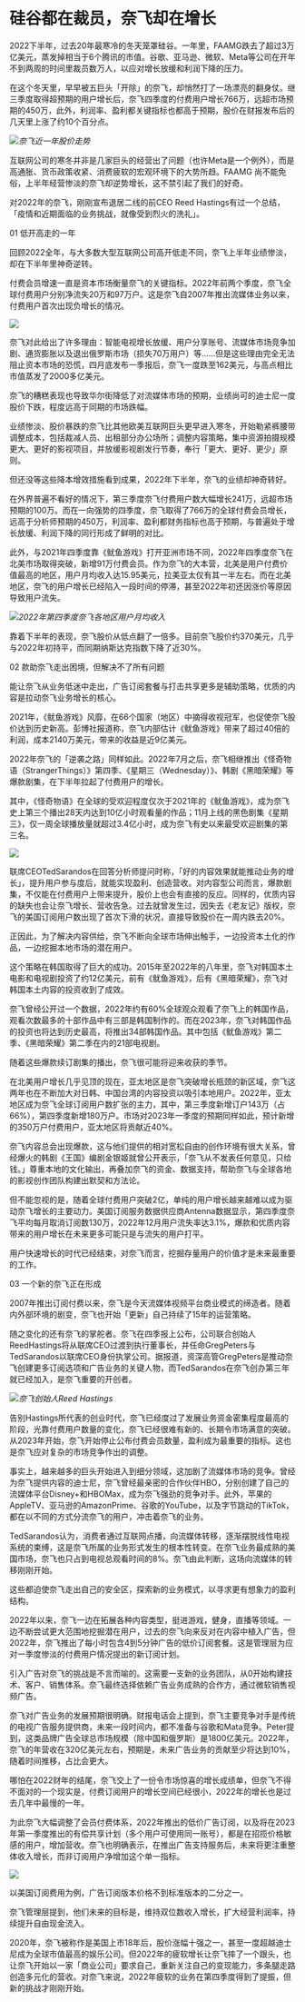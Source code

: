 # 硅谷都在裁员，奈飞却在增长

2022下半年，过去20年最寒冷的冬天笼罩硅谷。一年里，FAAMG跌去了超过3万亿美元，蒸发掉相当于6个腾讯的市值。谷歌、亚马逊、微软、Meta等公司在开年不到两周的时间里裁员数万人，以应对增长放缓和利润下降的压力。

在这个冬天里，早早被五巨头「开除」的奈飞，却悄然打了一场漂亮的翻身仗。继三季度取得超预期的用户增长后，奈飞四季度的付费用户增长766万，远超市场预期的450万，此外，利润率、盈利都关键指标也都高于预期，股价在财报发布后的几天里上涨了约10个百分点。

![](https://inews.gtimg.com/newsapp_bt/0/15630337888/1000)_奈飞近一年股价走势_

互联网公司的寒冬并非是几家巨头的经营出了问题（也许Meta是一个例外），而是高通胀、货币政策收紧、消费疲软的宏观环境下的大势所趋。FAAMG
尚不能免俗，上半年经营惨淡的奈飞却逆势增长，这不禁引起了我们的好奇。

对2022年的奈飞，刚刚宣布退居二线的前CEO Reed Hastings有过一个总结，「疫情和近期面临的业务挑战，就像受到烈火的洗礼」。

01 低开高走的一年

回顾2022全年，与大多数大型互联网公司高开低走不同，奈飞上半年业绩惨淡，却在下半年里神奇逆转。

付费会员增速一直是资本市场衡量奈飞的关键指标。2022年前两个季度，奈飞全球付费用户分别净流失20万和97万户。这是奈飞自2007年推出流媒体业务以来，付费用户首次出现负增长的情况。

![](https://inews.gtimg.com/newsapp_bt/0/15630337889/1000)

奈飞对此给出了许多理由：智能电视增长放缓、用户分享账号、流媒体市场竞争加剧、通货膨胀以及退出俄罗斯市场（损失70万用户）等……但是这些理由完全无法阻止资本市场的恐慌，四月底发布一季报后，奈飞一度跌至162美元，与高点相比市值蒸发了2000多亿美元。

奈飞的糟糕表现也导致华尔街降低了对流媒体市场的预期，业绩尚可的迪士尼一度股价下跌，程度远高于同期的市场跌幅。

业绩惨淡、股价暴跌的奈飞比其他欧美互联网巨头更早进入寒冬，开始勒紧裤腰带调整成本，包括裁减人员、出租部分办公场所；调整内容策略，集中资源拍摄规模更大、更好的影视项目，并放缓影视剧发行节奏，奉行「更大、更好、更少」原则。

但还没等这些降本增效措施看到成果，2022年下半年，奈飞的业绩却神奇转好。

在外界普遍不看好的情况下，第三季度奈飞付费用户数大幅增长241万，远超市场预期的100万。而在一向强势的四季度，奈飞取得了766万的全球付费会员增长，远高于分析师预期的450万，利润率、盈利都财务指标也高于预期，与普遍处于增长放缓、利润下降的同行形成了鲜明的对比。

此外，与2021年四季度靠《鱿鱼游戏》打开亚洲市场不同，2022年四季度奈飞在北美市场取得突破，新增91万付费会员。作为奈飞的大本营，北美是用户付费价值最高的地区，用户月均收入达15.95美元，拉美亚太仅有其一半左右。而在北美地区，奈飞的用户增长已经陷入一段时间的停滞，甚至2022年初还因涨价等原因导致用户流失。

![](https://inews.gtimg.com/newsapp_bt/0/15630337893/1000)_2022年第四季度奈飞各地区用户月均收入_

靠着下半年的表现，奈飞股价从低点翻了一倍多。目前奈飞股价约370美元，几乎与2022年初持平，而同期纳斯达克指数下降了近30%。

02 款助奈飞走出困境，但解决不了所有问题

能让奈飞从业务低迷中走出，广告订阅套餐与打击共享更多是辅助策略，优质的内容是拉动奈飞业务增长的核心。

2021年，《鱿鱼游戏》风靡，在66个国家（地区）中摘得收视冠军，也促使奈飞股价达到历史新高。彭博社报道称，奈飞内部估计《鱿鱼游戏》带来了超过40倍的利润，成本2140万美元，带来的收益是近9亿美元。

2022年奈飞的「逆袭之路」同样如此。2022年7月之后，奈飞相继推出《怪奇物语（StrangerThings）》第四季、《星期三（Wednesday）》、韩剧《黑暗荣耀》等爆款剧集，在下半年拉起了付费用户的增长。

其中，《怪奇物语》在全球的受欢迎程度仅次于2021年的《鱿鱼游戏》，成为奈飞史上第三个播出28天内达到10亿小时观看量的作品；11月上线的黑色剧集《星期三》，仅一周全球播放量就超过3.4亿小时，成为奈飞有史以来最受欢迎剧集的第三名。

![](https://inews.gtimg.com/newsapp_bt/0/15630337896/1000)

联席CEOTedSarandos在回答分析师提问时称，「好的内容效果就能推动业务的增长」，提升用户参与度后，就能实现盈利、创造营收。对内容型公司而言，爆款剧集，不仅能在付费用户上带来提升，股价上也会有直接的反应。同样的，优质内容的缺失也会让奈飞增长、营收告急。过去就曾发生过，因失去《老友记》版权，奈飞的美国订阅用户数出现了首次下滑的状况，直接导致股价在一周内跌去20%。

正因此，为了解决内容供给，奈飞不断向全球市场伸出触手，一边投资本土化的作品，一边挖掘本地市场的潜在用户。

这个策略在韩国取得了巨大的成功。2015年至2022年的八年里，奈飞对韩国本土电影和电视剧投资了约12亿美元，前有《鱿鱼游戏》，后有《黑暗荣耀》，奈飞对韩国本土内容的投资收到了成效。

奈飞曾经公开过一个数据，2022年约有60%全球观众观看了奈飞上的韩国作品，观看次数最多的十部作品中有三部是韩国制作的。而在2023年，奈飞对韩国作品的投资也将达到历史最高，将推出34部韩国作品。其中包括《鱿鱼游戏》第二季、《黑暗荣耀》第二季在内的21部电视剧。

随着这些爆款续订剧集的播出，奈飞很可能将迎来收获的季节。

在北美用户增长几乎见顶的现在，亚太地区是奈飞突破增长瓶颈的新区域，奈飞这两年也在不断加大对日韩、中国台湾的内容投资以吸引本地用户。2022年，亚太地区成为奈飞全球订阅用户数扩张的主力，其中，第三季度新增订户143万（占66%），第四季度新增180万户。市场对2023年一季度的预期同样如此，预计新增的350万户付费用户，亚太地区将贡献近40%。

奈飞内容总会出现爆款，这与他们提供的相对宽松自由的创作环境有很大关系，曾经爆火的韩剧《王国》编剧金银姬就曾公开表示，「奈飞从不发表任何意见，只给钱。」尊重本地的文化输出，再叠加奈飞的资金、数据支持，帮助奈飞与全球各地的影视创作团队构建出默契和方法论。

但不能忽视的是，随着全球付费用户突破2亿，单纯的用户增长越来越难以成为驱动奈飞增长的主要动力。美国订阅服务数据供应商Antenna数据显示，第四季度奈飞平均每月取消订阅数130万，2022年12月用户流失率达3.1%，爆款和优质内容带来的用户增长在未来更多可能只是与流失的用户打平。

用户快速增长的时代已经结束，对奈飞而言，挖掘存量用户的价值才是未来最重要的工作。

03 一个新的奈飞正在形成

2007年推出订阅付费以来，奈飞是今天流媒体视频平台商业模式的缔造者。随着内外部环境的剧变，奈飞也开始「更新」自己持续了15年的运营策略。

随之变化的还有奈飞的掌舵者。奈飞在四季报上公布，公司联合创始人ReedHastings将从联席CEO过渡到执行董事长，并任命GregPeters与TedSarandos以联席CEO身份执掌公司。据报道，资深高管GregPeters是推动奈飞创建更多订阅选项和广告业务的关键人物，而TedSarandos在奈飞创办第三年就已经加入，是奈飞重要的开创者。

![](https://inews.gtimg.com/newsapp_bt/0/15630337901/1000)_奈飞创始人Reed Hastings_

告别Hastings所代表的创业时代，奈飞已经度过了发展业务资金密集程度最高的阶段，光靠付费用户数量的变化，奈飞已经很难有新的、长期令市场满意的突破。从2023年开始，奈飞开始停止公布付费会员数量，盈利成为最重要的指标。这也是奈飞应对复杂的市场竞争作出的调整。

事实上，越来越多的巨头开始进入到细分领域，这加剧了流媒体市场的竞争。曾经为奈飞提供内容的迪士尼，奈飞曾经最亲密的合作伙伴HBO，分别创建了自己的流媒体平台Disney+和HBOMax，成为奈飞强劲的竞争对手。此外，苹果的AppleTV、亚马逊的AmazonPrime、谷歌的YouTube，以及字节跳动的TikTok，都在以不同的方式分流奈飞的用户，冲击着奈飞的业务。

TedSarandos认为，消费者通过互联网点播，向流媒体转移，逐渐摆脱线性电视系统的束缚，这是奈飞所属的业务形式发生的根本性转变。在奈飞业务最成熟的美国市场，奈飞也只占到电视总观看时间的8%。奈飞由此判断，这场向流媒体的转移刚刚开始。

这些都迫使奈飞走出自己的安全区，探索新的业务模式，以寻求更有想象力的盈利结构。

2022年以来，奈飞一边在拓展各种内容类型，挺进游戏，健身，直播等领域。一边不断尝试更大范围地挖掘潜在用户，过去的奈飞向来反对在内容中植入广告，但2022年，奈飞推出了每小时包含4到5分钟广告的低价订阅套餐。这是管理层为应对一季度惨淡的付费用户情况提出的新订阅计划。

引入广告对奈飞的挑战是不言而喻的。这需要一支新的业务团队，从0开始构建技术、客户、销售体系。奈飞最终选择依赖广告业务成熟的合作方，通过微软销售视频广告。

奈飞对广告业务的发展预期很明确。财报电话会上提到，奈飞主要竞争对手是传统的电视广告服务提供商，未来一段时间内，都不准备与谷歌和Mata竞争。Peter提到，这类品牌广告全球总市场规模（除中国和俄罗斯）是1800亿美元。2022年，奈飞的年营收在320亿美元左右，预期是，未来广告业务的贡献至少将达到10%，随着时间推移，占比会更大。

哪怕在2022财年的结尾，奈飞交上了一份令市场惊喜的增长成绩单，但奈飞不得不面对的一个现实是，付费订阅用户的增长空间已经很小，2022年的增长也是过去几年中最慢的一年。

为此奈飞大幅调整了会员付费体系，2022年推出的低价广告订阅，以及将在2023年第一季度推出的有偿共享计划（多个用户可使用同一账号），都是在招揽价格敏感的用户，增加营收。奈飞也明确表示，在推出广告支持服务后，未来将更注重整体收入增长，而非订阅用户净增加这个单一指标。

![](https://inews.gtimg.com/newsapp_bt/0/15630337902/1000)

以美国订阅费用为例，广告订阅版本价格不到标准版本的二分之一。

奈飞管理层提到，他们未来的目标是，维持双位数收入增长，扩大经营利润率，持续提升自由现金流入。

2020年，奈飞被称作是美国上市18年后，股价涨幅十强之一，甚至一度超越迪士尼成为全球市值最高的娱乐公司。但2022年的疲软增长让奈飞摔了一个跟头，也让奈飞开始以一家「商业公司」要求自己，重新关注自己的变现能力，多条腿走路创造多元化的营收。对奈飞来说，2022年疲软的业务在第四季度得到了提振，但新的挑战才刚刚开始。

